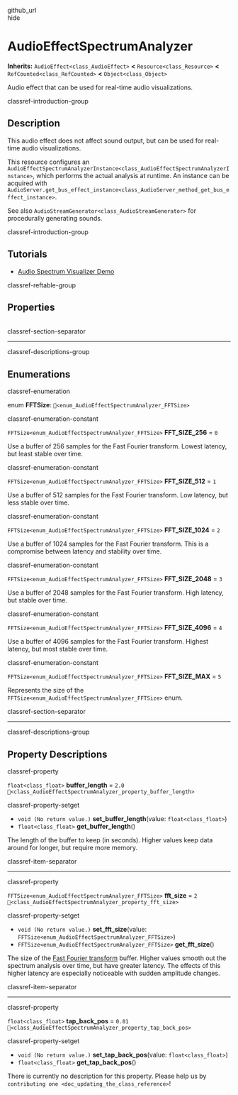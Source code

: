github\_url  
hide

# AudioEffectSpectrumAnalyzer

**Inherits:** `AudioEffect<class_AudioEffect>` **&lt;**
`Resource<class_Resource>` **&lt;** `RefCounted<class_RefCounted>`
**&lt;** `Object<class_Object>`

Audio effect that can be used for real-time audio visualizations.

classref-introduction-group

## Description

This audio effect does not affect sound output, but can be used for
real-time audio visualizations.

This resource configures an
`AudioEffectSpectrumAnalyzerInstance<class_AudioEffectSpectrumAnalyzerInstance>`,
which performs the actual analysis at runtime. An instance can be
acquired with
`AudioServer.get_bus_effect_instance<class_AudioServer_method_get_bus_effect_instance>`.

See also `AudioStreamGenerator<class_AudioStreamGenerator>` for
procedurally generating sounds.

classref-introduction-group

## Tutorials

-   [Audio Spectrum Visualizer
    Demo](https://godotengine.org/asset-library/asset/2762)

classref-reftable-group

## Properties

<table>
<tbody>
<tr>
</tr>
<tr>
</tr>
<tr>
</tr>
</tbody>
</table>

classref-section-separator

------------------------------------------------------------------------

classref-descriptions-group

## Enumerations

classref-enumeration

enum **FFTSize**: `🔗<enum_AudioEffectSpectrumAnalyzer_FFTSize>`

classref-enumeration-constant

`FFTSize<enum_AudioEffectSpectrumAnalyzer_FFTSize>` **FFT\_SIZE\_256** =
`0`

Use a buffer of 256 samples for the Fast Fourier transform. Lowest
latency, but least stable over time.

classref-enumeration-constant

`FFTSize<enum_AudioEffectSpectrumAnalyzer_FFTSize>` **FFT\_SIZE\_512** =
`1`

Use a buffer of 512 samples for the Fast Fourier transform. Low latency,
but less stable over time.

classref-enumeration-constant

`FFTSize<enum_AudioEffectSpectrumAnalyzer_FFTSize>` **FFT\_SIZE\_1024**
= `2`

Use a buffer of 1024 samples for the Fast Fourier transform. This is a
compromise between latency and stability over time.

classref-enumeration-constant

`FFTSize<enum_AudioEffectSpectrumAnalyzer_FFTSize>` **FFT\_SIZE\_2048**
= `3`

Use a buffer of 2048 samples for the Fast Fourier transform. High
latency, but stable over time.

classref-enumeration-constant

`FFTSize<enum_AudioEffectSpectrumAnalyzer_FFTSize>` **FFT\_SIZE\_4096**
= `4`

Use a buffer of 4096 samples for the Fast Fourier transform. Highest
latency, but most stable over time.

classref-enumeration-constant

`FFTSize<enum_AudioEffectSpectrumAnalyzer_FFTSize>` **FFT\_SIZE\_MAX** =
`5`

Represents the size of the
`FFTSize<enum_AudioEffectSpectrumAnalyzer_FFTSize>` enum.

classref-section-separator

------------------------------------------------------------------------

classref-descriptions-group

## Property Descriptions

classref-property

`float<class_float>` **buffer\_length** = `2.0`
`🔗<class_AudioEffectSpectrumAnalyzer_property_buffer_length>`

classref-property-setget

-   `void (No return value.)` **set\_buffer\_length**(value:
    `float<class_float>`)
-   `float<class_float>` **get\_buffer\_length**()

The length of the buffer to keep (in seconds). Higher values keep data
around for longer, but require more memory.

classref-item-separator

------------------------------------------------------------------------

classref-property

`FFTSize<enum_AudioEffectSpectrumAnalyzer_FFTSize>` **fft\_size** = `2`
`🔗<class_AudioEffectSpectrumAnalyzer_property_fft_size>`

classref-property-setget

-   `void (No return value.)` **set\_fft\_size**(value:
    `FFTSize<enum_AudioEffectSpectrumAnalyzer_FFTSize>`)
-   `FFTSize<enum_AudioEffectSpectrumAnalyzer_FFTSize>`
    **get\_fft\_size**()

The size of the [Fast Fourier
transform](https://en.wikipedia.org/wiki/Fast_Fourier_transform) buffer.
Higher values smooth out the spectrum analysis over time, but have
greater latency. The effects of this higher latency are especially
noticeable with sudden amplitude changes.

classref-item-separator

------------------------------------------------------------------------

classref-property

`float<class_float>` **tap\_back\_pos** = `0.01`
`🔗<class_AudioEffectSpectrumAnalyzer_property_tap_back_pos>`

classref-property-setget

-   `void (No return value.)` **set\_tap\_back\_pos**(value:
    `float<class_float>`)
-   `float<class_float>` **get\_tap\_back\_pos**()

There is currently no description for this property. Please help us by
`contributing one <doc_updating_the_class_reference>`!
